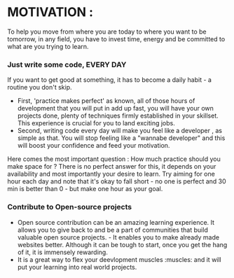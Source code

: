 # MOTIVATION :
To help you move from where you are today to where you want to be tomorrow, in any field, you have to invest time, energy and be committed to what are you trying to learn.

### Just write some code, EVERY DAY 
If you want to get good at something, it has to become a daily habit - a routine you don't skip.

- First, 'practice makes perfect' as known, all of those hours of development that you will put in add up fast, you will have your own projects done, plenty of techniques firmly established in your skillset. This experience is crucial for you to land exciting jobs.
- Second, writing code every day will make you feel like a developer , as simple as that. You will stop feeling like a "wannabe developer" and this will boost your confidence and feed your motivation.

Here comes the most important question : How much practice should you make space for ?
There is no perfect answer for this, it depends on your availability and most importantly your desire to learn.
Try aiming for one hour each day and note that it's okay to fall short - no one is perfect and 30 min is better than 0 - but make one hour as your goal.

### Contribute to Open-source projects  
- Open source contribution can be an amazing learning experience. It allows you to give back to and be a part of communities that build valuable open source projects. - It enables you to make already made websites better. Although it can be tough to start, once you get the hang of it, it is immensely rewarding.
- It is a great way to flex your deevlopment muscles :muscles: and it will put your learning into real world projects.